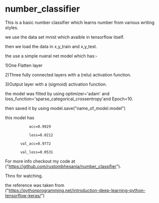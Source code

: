 # number_classifier
 This is a basic number classifier which learns number from various writing styles.
 
 
 we use the data set mnist which avaible in tensorflow itself. 
 
 then we load the data in x,y_train and x,y_test.
 
 the use a simple nueral net model which has:-

 1)One Flatten layer

 2)Three fully connected layers with a (relu) activation function.
 
 3)Output layer with a (sigmoid) activation function.
 
 the model was fitted by using optimizer='adam' and  loss_function='sparse_categorical_crossentropy'and Epoch=10.
 
 then saved it by using model.save("name_of_model.model")
 
 this model has 
     
     
               acc=0.9929
               
               loss=0.0212
           
           val_acc=0.9772
           
           val_loss=0.0531



For more info checkout my code at ("https://github.com/rustombhesania/number_classifier").

Thnx for watching.



the reference was taken from ("https://pythonprogramming.net/introduction-deep-learning-python-tensorflow-keras/")
